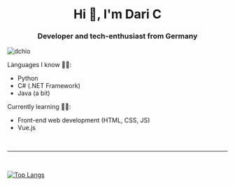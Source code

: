<h1 align="center">Hi 👋, I'm Dari C</h1>
<h3 align="center">Developer and tech-enthusiast from Germany</h3>

<p align="left"> <img src="https://komarev.com/ghpvc/?username=dchio" alt="dchio" /> </p>

Languages I know 👨‍💻:
- Python
- C# (.NET Framework)
- Java (a bit)

Currently learning 👨‍🎓:
- Front-end web development (HTML, CSS, JS)
- Vue.js


<br />

---

<br />

[![Top Langs](https://github-readme-stats.vercel.app/api/top-langs/?username=dchio&layout=compact)](https://github.com/anuraghazra/github-readme-stats)


